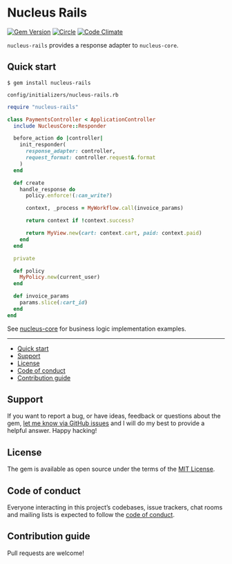 # Nucleus Rails

[![Gem Version](https://badge.fury.io/rb/nucleus-rails.svg)](https://rubygems.org/gems/nucleus-rails)
[![Circle](https://circleci.com/gh/dodgerogers/nucleus-rails/tree/main.svg?style=shield)](https://app.circleci.com/pipelines/github/dodgerogers/nucleus-rails?branch=main)
[![Code Climate](https://codeclimate.com/github/dodgerogers/nucleus-rails/badges/gpa.svg)](https://codeclimate.com/github/dodgerogers/nucleus-rails)

`nucleus-rails` provides a response adapter to `nucleus-core`.

## Quick start

```
$ gem install nucleus-rails
```

`config/initializers/nucleus-rails.rb`

```ruby
require "nucleus-rails"
```

```ruby
class PaymentsController < ApplicationController
  include NucleusCore::Responder

  before_action do |controller|
    init_responder(
      response_adapter: controller,
      request_format: controller.request&.format
    )
  end

  def create
    handle_response do
      policy.enforce!(:can_write?)

      context, _process = MyWorkflow.call(invoice_params)

      return context if !context.success?

      return MyView.new(cart: context.cart, paid: context.paid)
    end
  end

  private

  def policy
    MyPolicy.new(current_user)
  end

  def invoice_params
    params.slice(:cart_id)
  end
end
```

See [nucleus-core](https://codeclimate.com/github/dodgerogers/nucleus-core) for business logic implementation examples.

---

- [Quick start](#quick-start)
- [Support](#support)
- [License](#license)
- [Code of conduct](#code-of-conduct)
- [Contribution guide](#contribution-guide)

## Support

If you want to report a bug, or have ideas, feedback or questions about the gem, [let me know via GitHub issues](https://github.com/dodgerogers/nucleus-rails/issues/new) and I will do my best to provide a helpful answer. Happy hacking!

## License

The gem is available as open source under the terms of the [MIT License](LICENSE.txt).

## Code of conduct

Everyone interacting in this project’s codebases, issue trackers, chat rooms and mailing lists is expected to follow the [code of conduct](CODE_OF_CONDUCT.md).

## Contribution guide

Pull requests are welcome!
